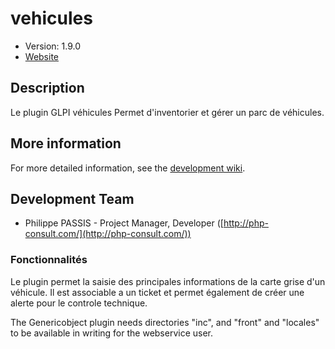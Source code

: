 # vehicules

* Version: 1.9.0
* [Website](http://www.s2il.fr/)


## Description

Le plugin GLPI véhicules Permet d'inventorier et gérer un parc de véhicules.

## More information

For more detailed information, see the [development wiki](https://github.com/S2iL/vehicules/wiki).

## Development Team

* Philippe PASSIS - Project Manager, Developer ([http://php-consult.com/](http://php-consult.com/))

### Fonctionnalités

Le plugin permet la saisie des principales informations de la carte grise d'un véhicule.
Il est associable a un ticket et permet également de créer une alerte pour le controle technique.

The Genericobject plugin needs directories "inc", and "front" and "locales" to be available in writing for the webservice user.
